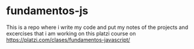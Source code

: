 # fundamentos-js
This is a repo where i write my code and put my notes of the projects and excercises that 
i am working on this platzi course on https://platzi.com/clases/fundamentos-javascript/

